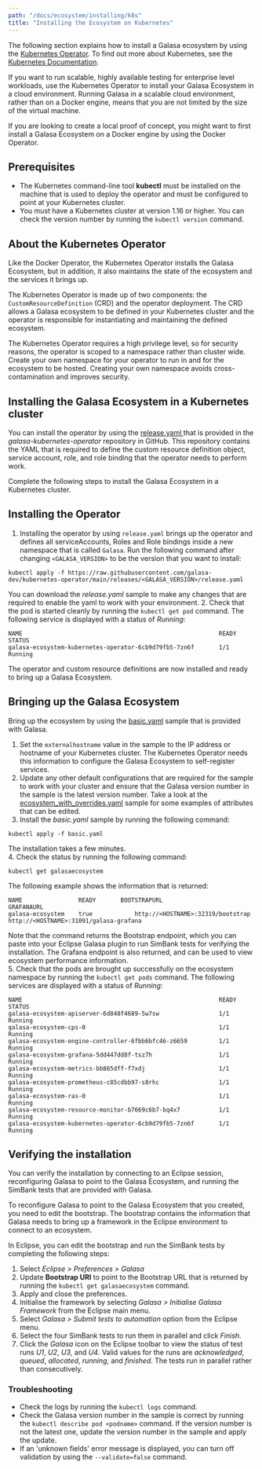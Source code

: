 ```yaml
---
path: "/docs/ecosystem/installing/k8s"
title: "Installing the Ecosystem on Kubernetes"
---
```


The following section explains how to install a Galasa ecosystem by using the <a href="https://github.com/galasa-dev/kubernetes-operator" target="_blank"> Kubernetes Operator</a>. To find out more about Kubernetes, see the <a href=https://kubernetes.io/docs/home/ target="_blank"> Kubernetes Documentation</a>.

If you want to run scalable, highly available testing for enterprise level workloads, use the Kubernetes Operator to install your Galasa Ecosystem in a cloud environment. Running Galasa in a scalable cloud environment, rather than on a Docker engine, means that you are not limited by the size of the virtual machine.

If you are looking to create a local proof of concept, you might want to first install a Galasa Ecosystem on a Docker engine by using the Docker Operator.

## Prerequisites

- The Kubernetes command-line tool **kubectl** must be installed on the machine that is used to deploy the operator and must be configured to point at your Kubernetes cluster. 
- You must have a Kubernetes cluster at version 1.16 or higher. You can check the version number by running the ```kubectl version``` command.  

## About the Kubernetes Operator 

Like the Docker Operator, the Kubernetes Operator installs the Galasa Ecosystem, but in addition, it also maintains the state of the ecosystem and the services it brings up. 

The Kubernetes Operator is made up of two components: the ```CustomResourceDefinition``` (CRD) and the operator deployment. The CRD allows a Galasa ecosystem to be defined in your Kubernetes cluster and the operator is responsible for instantiating and maintaining the defined ecosystem. 

The Kubernetes Operator requires a high privilege level, so for security reasons, the  operator is scoped to a namespace rather than cluster wide. Create your own namespace for your operator to run in and for the ecosystem to be hosted. Creating your own namespace avoids cross-contamination and improves security. 

## Installing the Galasa Ecosystem in a Kubernetes cluster 

You can install the operator by using the <a href=https://github.com/galasa-dev/kubernetes-operator/tree/main/releases target="_blank">release.yaml </a> that is provided in the *galasa-kubernetes-operator* repository in GitHub. This repository contains the YAML that is required to define the custom resource definition object, service account, role, and role binding that the operator needs to perform work.

Complete the following steps to install the Galasa Ecosystem in a Kubernetes cluster. 

## Installing the Operator

1. Installing the operator by using ```release.yaml``` brings up the operator and defines all serviceAccounts, Roles and Role bindings inside a new namespace that is called `Galasa`. Run the following command after changing ```<GALASA_VERSION>``` to be the version that you want to install: 
```
kubectl apply -f https://raw.githubusercontent.com/galasa-dev/kubernetes-operator/main/releases/<GALASA_VERSION>/release.yaml
```
You can download the _release.yaml_ sample to make any changes that are required to enable the yaml to work with your environment. 
2. Check that the pod is started cleanly by running the ```kubectl get pod``` command. The following service is displayed with a status of *Running*:
```
NAME                                                        READY   STATUS    
galasa-ecosystem-kubernetes-operator-6cb9d79fb5-7zn6f       1/1     Running   
```
The operator and custom resource definitions are now installed and ready to bring up a Galasa Ecosystem. 

## Bringing up the Galasa Ecosystem

Bring up the ecosystem by using the <a href=https://github.com/galasa-dev/kubernetes-operator/examples/basic.yaml target="_blank">basic.yaml</a> sample that is provided with Galasa.

1. Set the ```externalhostname``` value in the sample to the IP address or hostname of your Kubernetes cluster. The Kubernetes Operator needs this information to configure the Galasa Ecosystem to self-register services. 
2. Update any other default configurations that are required for the sample to work with your cluster and ensure that the Galasa version number in the sample is the latest version number. Take a look at the <a href=https://github.com/galasa-dev/kubernetes-operator/examples/basic.yaml target="_blank"> ecosystem_with_overrides.yaml</a> sample for some examples of attributes that can be edited.
3. Install the *basic.yaml* sample by running the following command:
```
kubectl apply -f basic.yaml
```
The installation takes a few minutes.<br>
4. Check the status by running the following command:
```
kubectl get galasaecosystem
```
The following example shows the information that is returned: 
```
NAME 				READY		BOOTSTRAPURL							GRAFANAURL
galasa-ecosystem 	true 			http://<HOSTNAME>:32319/bootstrap       http://<HOSTNAME>:31091/galasa-grafana
```
Note that the command returns the Bootstrap endpoint, which you can paste into your Eclipse Galasa plugin to run SimBank tests for verifying the installation. The Grafana endpoint is also returned, and can be used to view ecosystem performance information.<br>
5. Check that the pods are brought up successfully on the ecosystem namespace by running the ```kubectl get pods``` command. The following services are displayed with a status of *Running*:
```
NAME                                                        READY   STATUS    
galasa-ecosystem-apiserver-6d848f4689-5w7sw                 1/1     Running   
galasa-ecosystem-cps-0                                      1/1     Running   
galasa-ecosystem-engine-controller-6fbb6bfc46-z6659         1/1     Running   
galasa-ecosystem-grafana-5dd447dd8f-tsz7h                   1/1     Running   
galasa-ecosystem-metrics-bb865dff-f7xdj                     1/1     Running   
galasa-ecosystem-prometheus-c85cdbb97-s8rhc                 1/1     Running   
galasa-ecosystem-ras-0                                      1/1     Running   
galasa-ecosystem-resource-monitor-b7669c6b7-bq4x7           1/1     Running
galasa-ecosystem-kubernetes-operator-6cb9d79fb5-7zn6f       1/1     Running   
```

## Verifying the installation

You can verify the installation by connecting to an Eclipse session, reconfiguring Galasa to point to the Galasa Ecosystem, and running the SimBank tests that are provided with Galasa. 

To reconfigure Galasa to point to the Galasa Ecosystem that you created, you need to edit the bootstrap. The bootstrap contains the information that Galasa needs to bring up a framework in the Eclipse environment to connect to an ecosystem.  

In Eclipse, you can edit the bootstrap and run the SimBank tests by completing the following steps:

1.  Select *Eclipse > Preferences > Galasa* 
2.  Update **Bootstrap URI** to point to the Bootstrap URL that is returned by running the ```kubectl get galasaecosystem``` command.
3.  Apply and close the preferences.   
4.  Initialise the framework by selecting _Galasa > Initialise Galasa Framework_ from the   Eclipse main menu. 
5.  Select *Galasa > Submit tests to automation* option from the Eclipse menu. 
6.  Select the four SimBank tests to run them in parallel and click *Finish*. 
7.  Click the *Galasa* icon on the Eclipse toolbar to view the status of test runs *U1*, *U2*, *U3*, and *U4*. Valid values for the runs are *acknowledged*, *queued*, *allocated*, *running*, and *finished*. The tests run in parallel rather than consecutively.

### Troubleshooting

- Check the logs by running the ```kubectl logs``` command. 
- Check the Galasa version number in the sample is correct by running the ```kubectl describe pod <podname>``` command.  If the version number is not the latest one, update the version number in the sample and apply the update.
- If an 'unknown fields' error message is displayed, you can turn off validation by using the  ```--validate=false``` command. 

